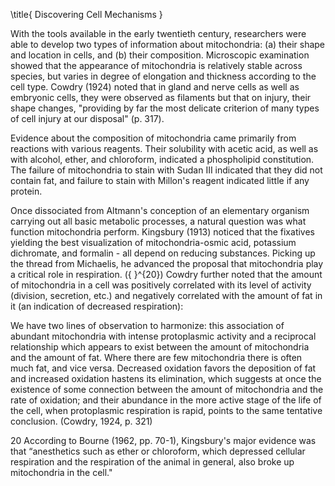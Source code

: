 \title{
Discovering Cell Mechanisms
}

With the tools available in the early twentieth century, researchers were able to develop two types of information about mitochondria: (a) their shape and location in cells, and (b) their composition. Microscopic examination showed that the appearance of mitochondria is relatively stable across species, but varies in degree of elongation and thickness according to the cell type. Cowdry (1924) noted that in gland and nerve cells as well as embryonic cells, they were observed as filaments but that on injury, their shape changes, "providing by far the most delicate criterion of many types of cell injury at our disposal" (p. 317).

Evidence about the composition of mitochondria came primarily from reactions with various reagents. Their solubility with acetic acid, as well as with alcohol, ether, and chloroform, indicated a phospholipid constitution. The failure of mitochondria to stain with Sudan III indicated that they did not contain fat, and failure to stain with Millon's reagent indicated little if any protein.

Once dissociated from Altmann's conception of an elementary organism carrying out all basic metabolic processes, a natural question was what function mitochondria perform. Kingsbury (1913) noticed that the fixatives yielding the best visualization of mitochondria-osmic acid, potassium dichromate, and formalin - all depend on reducing substances. Picking up the thread from Michaelis, he advanced the proposal that mitochondria play a critical role in respiration. \({ }^{20}\) Cowdry further noted that the amount of mitochondria in a cell was positively correlated with its level of activity (division, secretion, etc.) and negatively correlated with the amount of fat in it (an indication of decreased respiration):

We have two lines of observation to harmonize: this association of abundant mitochondria with intense protoplasmic activity and a reciprocal relationship which appears to exist between the amount of mitochondria and the amount of fat. Where there are few mitochondria there is often much fat, and vice versa. Decreased oxidation favors the deposition of fat and increased oxidation hastens its elimination, which suggests at once the existence of some connection between the amount of mitochondria and the rate of oxidation; and their abundance in the more active stage of the life of the cell, when protoplasmic respiration is rapid, points to the same tentative conclusion. (Cowdry, 1924, p. 321)

20 According to Bourne (1962, pp. 70-1), Kingsbury's major evidence was that “anesthetics such as ether or chloroform, which depressed cellular respiration and the respiration of the animal in general, also broke up mitochondria in the cell."